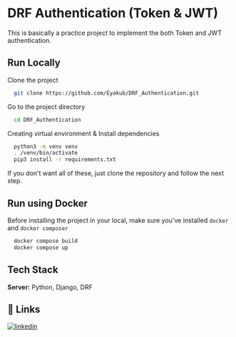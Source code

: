 
# DRF Authentication (Token & JWT)

This is basically a practice project to implement the both Token and JWT authentication.


## Run Locally

Clone the project

```bash
  git clone https://github.com/Eyakub/DRF_Authentication.git
```

Go to the project directory

```bash
  cd DRF_Authentication
```

Creating virtual environment & Install dependencies

```bash
  python3 -m venv venv
  . /venv/bin/activate
  pip3 install -r requirements.txt
```

If you don't want all of these, just clone the repository and follow the next step.
## Run using Docker

Before installing the project in your local, make sure you've installed ```docker``` and ```docker composer```

```bash
  docker compose build
  docker compose up
```
## Tech Stack

**Server:** Python, Django, DRF


## 🔗 Links
[![linkedin](https://img.shields.io/badge/linkedin-0A66C2?style=for-the-badge&logo=linkedin&logoColor=white)](https://www.linkedin.com/in/eyakub-sorkar/)


